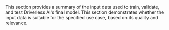 This section provides a summary of the input data used to train, validate, and test Driverless AI's final model. This section demonstrates whether the input data is suitable for the specified use case, based on its quality and relevance.

